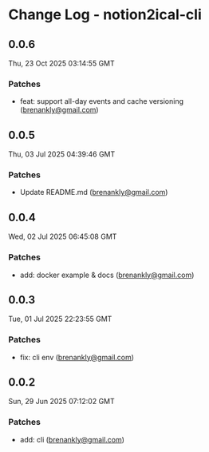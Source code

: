 # Change Log - notion2ical-cli

<!-- This log was last generated on Thu, 23 Oct 2025 03:14:55 GMT and should not be manually modified. -->

<!-- Start content -->

## 0.0.6

Thu, 23 Oct 2025 03:14:55 GMT

### Patches

- feat: support all-day events and cache versioning (brenankly@gmail.com)

## 0.0.5

Thu, 03 Jul 2025 04:39:46 GMT

### Patches

- Update README.md (brenankly@gmail.com)

## 0.0.4

Wed, 02 Jul 2025 06:45:08 GMT

### Patches

- add: docker example & docs (brenankly@gmail.com)

## 0.0.3

Tue, 01 Jul 2025 22:23:55 GMT

### Patches

- fix: cli env (brenankly@gmail.com)

## 0.0.2

Sun, 29 Jun 2025 07:12:02 GMT

### Patches

- add: cli (brenankly@gmail.com)
